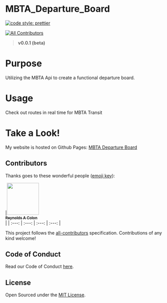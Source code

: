 # MBTA_Departure_Board

[![code style: prettier](https://img.shields.io/badge/code_style-prettier-ff69b4.svg?style=flat-square)](https://github.com/prettier/prettier)

[![All Contributors](https://img.shields.io/badge/all_contributors-1-orange.svg?style=flat-square)](#contributors)

> **v0.0.1 (beta)**

# Purpose

Utilizing the MBTA Api to create a functional departure board.

# Usage

Check out routes in real time for MBTA Transit

# Take a Look!

My website is hosted on Github Pages: [MBTA Departure Board](https://rcolon100.github.io/mbta/) 

## Contributors

Thanks goes to these wonderful people ([emoji key](https://github.com/kentcdodds/all-contributors#emoji-key)):

<!-- ALL-CONTRIBUTORS-LIST:START - Do not remove or modify this section -->
<!-- prettier-ignore -->
|[<img src="https://avatars2.githubusercontent.com/u/19364468?v=4" width="100px;"/><br /><sub><b>Reynolds A Colon</b></sub>](https://www.github.com/rcolon100)<br /> |
| :---: | :---: | :---: | :---: |

<!-- ALL-CONTRIBUTORS-LIST:END -->

This project follows the [all-contributors](https://github.com/kentcdodds/all-contributors) specification. Contributions of any kind welcome!

## Code of Conduct

Read our Code of Conduct [here](CODE-OF-CONDUCT.md).

## License

Open Sourced under the [MIT License](LICENSE).
